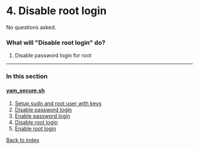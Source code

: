 # 4. Disable root login

No questions asked.

### What will "Disable root login" do?
1. Disable password login for root

***

### In this section

#### [yam_secure.sh](/docs/yam_secure)
  1. [Setup sudo and root user with keys](/docs/yam_secure/01.md)
  2. [Disable password login](/docs/yam_secure/02.md)
  3. [Enable password login](/docs/yam_secure/03.md)
  4. [Disable root login](/docs/yam_secure/04.md)
  5. [Enable root login](/docs/yam_secure/05.md)

[Back to index](/docs)
